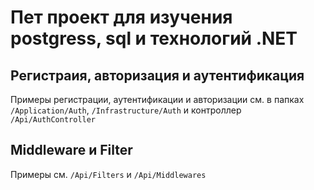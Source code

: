 ﻿# Пет проект для изучения postgress, sql и технологий .NET

## Регистраия, авторизация и аутентификация
Примеры регистрации, аутентификации и авторизации см. в папках `/Application/Auth`, `/Infrastructure/Auth` и контроллер `/Api/AuthController` 

## Middleware и Filter
Примеры см. `/Api/Filters` и `/Api/Middlewares`
